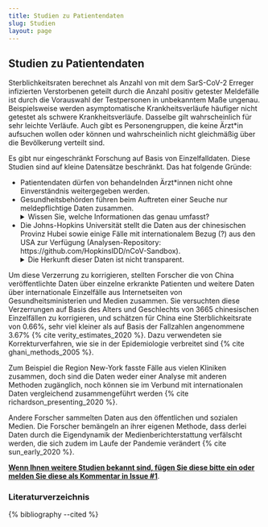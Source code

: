 ```yaml
---
title: Studien zu Patientendaten
slug: Studien
layout: page
---
```

## Studien zu Patientendaten
Sterblichkeitsraten berechnet als Anzahl von mit dem SarS-CoV-2 Erreger infizierten Verstorbenen geteilt durch die Anzahl positiv getester Meldefälle ist durch die Vorauswahl der Testpersonen in unbekanntem Maße ungenau.  
Beispielsweise werden asymptomatische Krankheitsverläufe häufiger nicht getestet als schwere Krankheitsverläufe. Dasselbe gilt wahrscheinlich für sehr leichte Verläufe. Auch gibt es Personengruppen, die keine Ärzt*in aufsuchen wollen oder können und wahrscheinlich nicht gleichmäßig über die Bevölkerung verteilt sind.

Es gibt nur eingeschränkt Forschung auf Basis von Einzelfalldaten.
Diese Studien sind auf kleine Datensätze beschränkt.
Das hat folgende Gründe:
<ul>
	<li> Patientendaten dürfen von behandelnden Ärzt*innen nicht ohne Einverständnis weitergegeben werden.</li>
	<li> Gesundheitsbehörden führen beim Auftreten einer Seuche nur meldepflichtige Daten zusammen.
		<details markdown="details">
		<summary markdown="span">Wissen Sie, welche Informationen das genau umfasst?</summary>
		{% include comment_form.html subject="Meldepflicht" %}
		</details>
	</li>
	<li>Die Johns-Hopkins Universität stellt die Daten aus der chinesischen Provinz Hubei sowie einige Fälle mit internationalem Bezug (?) aus den USA zur Verfügung (Analysen-Repository: https://github.com/HopkinsIDD/nCoV-Sandbox).
		<details markdown="details">
		<summary markdown="span">Die Herkunft dieser Daten ist nicht transparent.</summary>
		Sind Ihnen Quellen bekannt?
		{% include comment_form.html subject="Meldepflicht" %}
		</details>
	</li>
</ul>

Um diese Verzerrung zu korrigieren, 
stellten Forscher die von China veröffentlichte Daten über einzelne erkrankte Patienten und weitere Daten über internationale Einzelfälle aus Internetseiten von Gesundheitsministerien und Medien zusammen.
Sie versuchten diese Verzerrungen auf Basis des Alters und Geschlechts von 3665 chinesischen Einzelfällen zu korrigieren, und schätzen für China eine Sterblichkeitsrate von 0.66%, sehr viel kleiner als auf Basis der Fallzahlen angenommene 3.67% {% cite verity_estimates_2020 %}.
Dazu verwendeten sie Korrekturverfahren, wie sie in der Epidemiologie verbreitet sind {% cite ghani_methods_2005 %}.

Zum Beispiel die Region New-York fasste Fälle aus vielen Kliniken zusammen, doch sind die Daten weder einer Analyse mit anderen Methoden zugänglich, noch können sie im Verbund mit internationalen Daten vergleichend zusammengeführt werden {% cite richardson_presenting_2020 %}.

Andere Forscher sammelten Daten aus den öffentlichen und sozialen Medien. 
Die Forscher bemängeln an ihrer eigenen Methode, dass derlei Daten durch die Eigendynamik der Medienberichterstattung verfälscht werden, die sich zudem im Laufe der Pandemie verändert {% cite sun_early_2020 %}.

[**Wenn Ihnen weitere Studien bekannt sind, fügen Sie diese bitte ein oder melden Sie diese als Kommentar in Issue #1**](https://github.com/gkappler/CausalCovid-19/issues/1).

### Literaturverzeichnis

{% bibliography --cited %}
